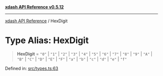 [**xdash API Reference v0.5.12**](index.md)

***

[xdash API Reference](/xdash/api/index.md) / HexDigit

# Type Alias: HexDigit

> **HexDigit** = `"0"` \| `"1"` \| `"2"` \| `"3"` \| `"4"` \| `"5"` \| `"6"` \| `"7"` \| `"8"` \| `"9"` \| `"A"` \| `"B"` \| `"C"` \| `"D"` \| `"E"` \| `"F"` \| `"a"` \| `"b"` \| `"c"` \| `"d"` \| `"e"` \| `"f"`

Defined in: [src/types.ts:63](https://github.com/shtse8/xdash/blob/ed88c6e7ad3be9e5e1e06776f9ca07ed27d97c13/src/types.ts#L63)
